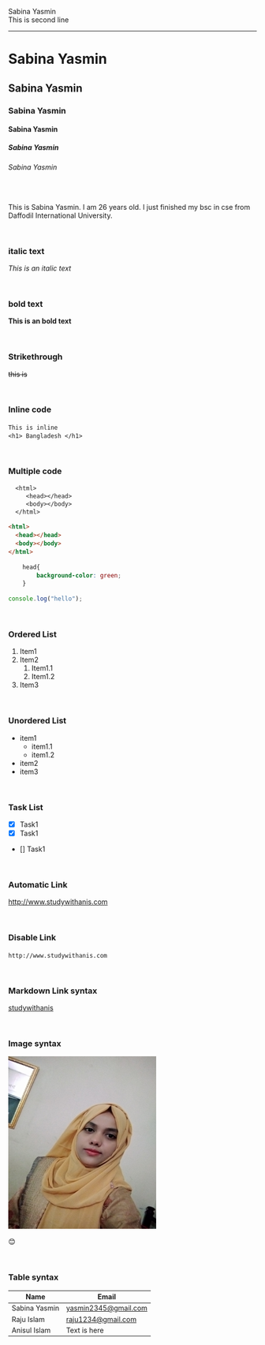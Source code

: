 <!--markdown tutorial-->

Sabina Yasmin  
This is second line

---

# Sabina Yasmin

## Sabina Yasmin

### Sabina Yasmin

#### Sabina Yasmin

##### Sabina Yasmin

###### Sabina Yasmin

<br/>

<p>This is Sabina Yasmin. I am 26 years old. I just finished my bsc in cse from Daffodil International University.</p>

<br/>

### italic text

_This is an italic text_

<br/>

### bold text

**This is an bold text**

<br/>

### Strikethrough

~~this is~~

<br/>

### Inline code

`This is inline`  
`<h1> Bangladesh </h1>`

<br/>

### Multiple code

```
  <html>
     <head></head>
     <body></body>
  </html>
```

```html
<html>
  <head></head>
  <body></body>
</html>
```

```CSS
    head{
        background-color: green;
    }

```

```javascript
console.log("hello");
```

<br/>

### Ordered List

1. Item1
2. Item2
   1. Item1.1
   2. Item1.2
3. Item3

<br/>

### Unordered List

- item1
  - item1.1
  - item1.2
- item2
- item3

<br/>

### Task List

- [x] Task1
- [x] Task1
- [] Task1

<br/>

### Automatic Link

http://www.studywithanis.com

<br/>

### Disable Link

`http://www.studywithanis.com`

<br/>

### Markdown Link syntax

[studywithanis][websitelink]

<!--all link is here-->

[websitelink]: http://www.studywithanis.com

<br/>

### Image syntax

<img src="./images/profile-img.jpg" width="300" height="350" 
title="profile image"/>

😊

<br/>

### Table syntax

| Name          | Email                |
| ------------- | -------------------- |
| Sabina Yasmin | yasmin2345@gmail.com |
| Raju Islam    | raju1234@gmail.com   |
| Anisul Islam  | Text is here         |
